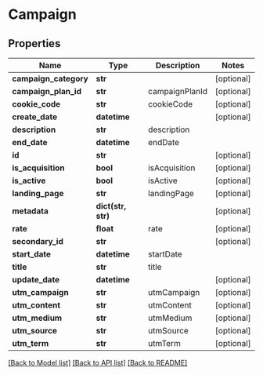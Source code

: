 # Campaign

## Properties
Name | Type | Description | Notes
------------ | ------------- | ------------- | -------------
**campaign_category** | **str** |  | [optional] 
**campaign_plan_id** | **str** | campaignPlanId | [optional] 
**cookie_code** | **str** | cookieCode | [optional] 
**create_date** | **datetime** |  | [optional] 
**description** | **str** | description | 
**end_date** | **datetime** | endDate | 
**id** | **str** |  | [optional] 
**is_acquisition** | **bool** | isAcquisition | [optional] 
**is_active** | **bool** | isActive | [optional] 
**landing_page** | **str** | landingPage | [optional] 
**metadata** | **dict(str, str)** |  | [optional] 
**rate** | **float** | rate | [optional] 
**secondary_id** | **str** |  | [optional] 
**start_date** | **datetime** | startDate | 
**title** | **str** | title | 
**update_date** | **datetime** |  | [optional] 
**utm_campaign** | **str** | utmCampaign | [optional] 
**utm_content** | **str** | utmContent | [optional] 
**utm_medium** | **str** | utmMedium | [optional] 
**utm_source** | **str** | utmSource | [optional] 
**utm_term** | **str** | utmTerm | [optional] 

[[Back to Model list]](../README.md#documentation-for-models) [[Back to API list]](../README.md#documentation-for-api-endpoints) [[Back to README]](../README.md)


